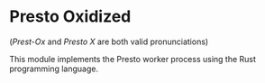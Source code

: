 # Presto Oxidized

(_Prest-Ox_ and _Presto X_ are both valid pronunciations)


This module implements the Presto worker process using the Rust programming
language.